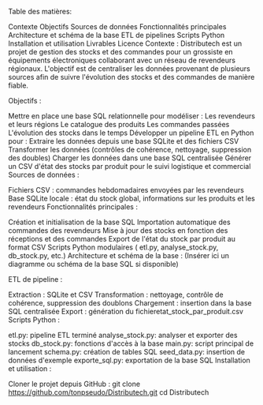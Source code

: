 Table des matières:

Contexte
Objectifs
Sources de données
Fonctionnalités principales
Architecture et schéma de la base
ETL de pipelines
Scripts Python
Installation et utilisation
Livrables
Licence
Contexte : Distributech est un projet de gestion des stocks et des commandes pour un grossiste en équipements électroniques collaborant avec un réseau de revendeurs régionaux.
L'objectif est de centraliser les données provenant de plusieurs sources afin de suivre l'évolution des stocks et des commandes de manière fiable.

Objectifs :

Mettre en place une base SQL relationnelle pour modéliser :
Les revendeurs et leurs régions
Le catalogue des produits
Les commandes passées
L'évolution des stocks dans le temps
Développer un pipeline ETL en Python pour :
Extraire les données depuis une base SQLite et des fichiers CSV
Transformer les données (contrôles de cohérence, nettoyage, suppression des doubles)
Charger les données dans une base SQL centralisée
Générer un CSV d'état des stocks par produit pour le suivi logistique et commercial
Sources de données :

Fichiers CSV : commandes hebdomadaires envoyées par les revendeurs
Base SQLite locale : état du stock global, informations sur les produits et les revendeurs
Fonctionnalités principales :

Création et initialisation de la base SQL
Importation automatique des commandes des revendeurs
Mise à jour des stocks en fonction des réceptions et des commandes
Export de l'état du stock par produit au format CSV
Scripts Python modulaires ( etl.py, analyse_stock.py, db_stock.py, etc.)
Architecture et schéma de la base : (Insérer ici un diagramme ou schéma de la base SQL si disponible)

ETL de pipeline :

Extraction : SQLite et CSV
Transformation : nettoyage, contrôle de cohérence, suppression des doublons
Chargement : insertion dans la base SQL centralisée
Export : génération du fichieretat_stock_par_produit.csv
Scripts Python :

etl.py: pipeline ETL terminé
analyse_stock.py: analyser et exporter des stocks
db_stock.py: fonctions d'accès à la base
main.py: script principal de lancement
schema.py: création de tables SQL
seed_data.py: insertion de données d'exemple
exporte_sql.py: exportation de la base SQL
Installation et utilisation :


Cloner le projet depuis GitHub :
git clone https://github.com/tonpseudo/Distributech.git
cd Distributech

